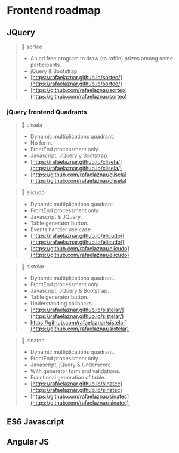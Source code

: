 # Frontend roadmap

## JQuery

> 📓 sorteo
> * An ad free program to draw (to raffle) prizes among some participants.
> * jQuery & Bootstrap
> * [https://rafaelaznar.github.io/sorteo/](https://rafaelaznar.github.io/sorteo/)
> * [https://github.com/rafaelaznar/sorteo](https://github.com/rafaelaznar/sorteo)

### jQuery frontend Quadrants

> 📓 clisela
> * Dynamic multiplications quadrant.
> * No form.
> * FrontEnd processment only.
> * Javascript, JQuery y Bootstrap.
> * [https://rafaelaznar.github.io/clisela/](https://rafaelaznar.github.io/clisela/)
> * [https://github.com/rafaelaznar/clisela](https://github.com/rafaelaznar/clisela)

> 📓 elicudo
> * Dynamic multiplications quadrant.
> * FrontEnd processment only.
> * Javascript & JQuery.
> * Table generator button.
> * Events handler use case.
> * [https://rafaelaznar.github.io/elicudo/](https://rafaelaznar.github.io/elicudo/)
> * [https://github.com/rafaelaznar/elicudo](https://github.com/rafaelaznar/elicudo)

> 📓 sistelar
> * Dynamic multiplications quadrant.
> * FrontEnd processment only.
> * Javascript, JQuery & Bootstrap.
> * Table generator button.
> * Understanding callbacks.
> * [https://rafaelaznar.github.io/sistelar/](https://rafaelaznar.github.io/sistelar/)
> * https://github.com/rafaelaznar/sistelar](https://github.com/rafaelaznar/sistelar)

> 📓 sinatec
> * Dynamic multiplications quadrant.
> * FrontEnd processment only.
> * Javascript, jQuery & Underscore.
> * With generator form and validations.
> * Functional generation of table.
> * [https://rafaelaznar.github.io/sinatec](https://rafaelaznar.github.io/sinatec)
> * [https://github.com/rafaelaznar/sinatec](https://github.com/rafaelaznar/sinatec)

## ES6 Javascript

## Angular JS
